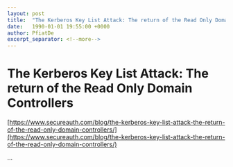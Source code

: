 ```yaml
---
layout: post
title:  "The Kerberos Key List Attack: The return of the Read Only Domain Controllers"
date:   1990-01-01 19:55:00 +0000
author: PfiatDe
excerpt_separator: <!--more-->
---
```


# The Kerberos Key List Attack: The return of the Read Only Domain Controllers

[https://www.secureauth.com/blog/the-kerberos-key-list-attack-the-return-of-the-read-only-domain-controllers/](https://www.secureauth.com/blog/the-kerberos-key-list-attack-the-return-of-the-read-only-domain-controllers/)

...
<!--more-->
